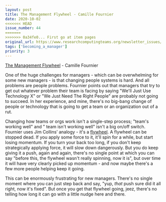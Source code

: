 ```yaml
---
layout: post
title: The Management Flywheel - Camille Fournier
date: 2020-10-02
<<<<<<< HEAD
issue_number: 44
=======
>>>>>>> 0a34fe0... First go at item pages
original_url: https://www.researchcomputingteams.org/newsletter_issues/0044
tags: ['becoming_a_manager']
priority: 3
---
```


<!-- markdownlint-disable MD033 -->
<!-- markdownlint-disable MD041 -->
<!-- markdownlint-disable MD049 -->

[The Management Flywheel](https://www.elidedbranches.com/2020/09/the-management-flywheel.html) - Camille Fournier

One of the huge challenges for managers - which can be overwhelming for some new managers - is that changing people systems is hard. And all problems are people problems.
Fournier points out that managers that try to get out whatever problem their team is facing by saying "We'll Just Use Technology X" or "We Just Need The Right People" are probably not going to succeed. In her experience, and mine, there's no big-bang change of people or technology that is going to get a team or an organization out of a rut.

Changing how teams or orgs work isn't a single-step process; "team's working well" and " team isn't working well" isn't a big on/off switch. Fournier uses Jim Collins’ analogy - it's a [flywheel](https://www.jimcollins.com/article_topics/articles/the-flywheel-effect.html). A flywheel can be stopped dead. If you apply some force to it, it'll spin for a while, but start losing momentum. If you turn your back too long, if you don't keep strategically applying force, it will slow down dangerously. But you do keep giving it a push, again and again, there's no single point at which you can say "before this, the flywheel wasn't really spinning, now it is", but over time it will have very clearly picked up momentum - and now maybe there's a few more people helping keep it going.

This can be enormously frustrating for new managers. There's no single moment where you can just step back and say, "yup, *that* push sure did it all right, now it's fixed". But once you get that flywheel going, jeez, there's no telling how long it can go with a little nudge here and there.